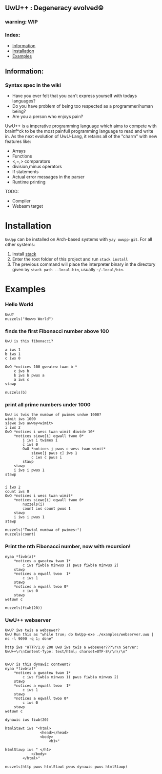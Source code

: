 ## UwU++ : Degeneracy evolved©
### warning: WIP

### Index:
- [Information](#information)
- [Installation](#installation)
- [Examples](#examples)

## Information:

### Syntax spec in the wiki
* Have you ever felt that you can't express yourself with todays languages? <br>
* Do you have problem of being too respected as a programmer/human being? <br>
* Are you a person who enjoys pain? <br>

UwU++ is a imperative programming language which aims to compete with brainf*ck to be the most painfull programming language to read and write in.
As the next evolution of UwU-Lang, it retains all of the "charm" with new features like:

* Arrays
* Functions
* <,=,> comparators
* division,minus operators
* If statements
* Actual error messages in the parser
* Runtime printing

TODO:
* Compiler
* Webasm target

# Installation
`UwUpp` can be installed on Arch-based systems with `yay uwupp-git`. For all other systems:

1. Install [stack](https://docs.haskellstack.org)
2. Enter the root folder of this project and run `stack install`
3. The previous command will place the interpreter binary in the directory given by `stack path --local-bin`, usually `~/.local/bin`.

# Examples

### Hello World
~~~~
UwU?
nuzzels("Hewwo World")
~~~~

### finds the first Fibonacci number above 100
~~~~
UwU is this fibonacci?

a iws 1
b iws 1
c iws 0

OwO *notices 100 gweatew twan b *
    c iws b
    b iws b pwus a
    a iws c
stawp

nuzzels(b)
~~~~

### print all prime numbers under 1000
~~~~
UwU is twis the numbwe of pwimes undwe 1000?
wimit iws 1000
siewe iws awway<wimit>
i iws 2
OwO *notices i wess twan wimit diwide 10*
    *notices siewe[i] eqwall twoo 0*
        j iws i twimes i
        c iws 0
        OwO *notices j pwus c wess twan wimit*
            siewe[j pwus c] iws 1
            c iws c pwus i
        stawp
    stawp
    i iws i pwus 1
stawp


i iws 2
count iws 0
OwO *notices i wess twan wimit*
    *notices siewe[i] eqwall twoo 0*
        nuzzels(i)
        count iws count pwus 1
    stawp
    i iws i pwus 1
stawp

nuzzels("Towtal numbwa of pwimes:")
nuzzels(count)
~~~~

### Print the nth Fibonacci number, now with recursion! 

~~~~
nyaa *fiwb(a)*
    *notices a gweatew twan 1*
        c iws fiwb(a minwus 1) pwus fiwb(a minwus 2)
    stawp
    *notices a eqwall twoo  1*
        c iws 1
    stawp
    *notices a eqwall twoo 0*
        c iws 0
    stawp
wetuwn c

nuzzels(fiwb(20))

~~~~

### UwU++ webserver

~~~~
UwU? iws twis a websewer?
UwU Run this as "while true; do UwUpp-exe ./examples/webserver.uwu | nc -l 9090 -q 1; done"

http iws "HTTP/1.0 200 UwU iws twis a websever???\r\n Server: UwU++\r\nContent-Type: text/html; charset=UTF-8\r\n\r\n"


UwU? is this dynawic contwent?
nyaa *fiwb(a)*
    *notices a gweatew twan 1*
        c iws fiwb(a minwus 1) pwus fiwb(a minwus 2)
    stawp
    *notices a eqwall twoo  1*
        c iws 1
    stawp
    *notices a eqwall twoo 0*
        c iws 0
    stawp
wetuwn c

dynawic iws fiwb(20)

htmlStawt iws "<html>
                <head></head>
                <body>
                    <h1>"

htmlStawp iws " </h1>
            </body>
        </html>"

nuzzels(http pwus htmlStawt pwus dynawic pwus htmlStawp)
~~~~
